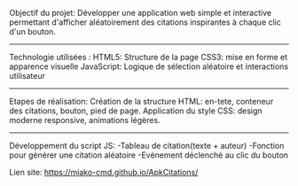 Objectif du projet:
Développer une application web simple et interactive permettant d'afficher aléatoirement des citations inspirantes à chaque clic d'un bouton.

-----------------------------------------------------------------------------------
Technologie utilisées :
HTML5: Structure de la page
CSS3: mise en forme et apparence visuelle
JavaScript: Logique de sélection aléatoire et interactions utilisateur

---------------------------------------------------------------------------------
Etapes de réalisation:
Création de la structure HTML: en-tete, conteneur des citations, bouton, pied de page.
Application du style CSS: design moderne responsive, animations légères.

-------------------------------------------------------------------
Développement du script JS: 
-Tableau de citation(texte + auteur)
-Fonction pour générer une citation aléatoire
-Evènement déclenché au clic du bouton

Lien site: https://miako-cmd.github.io/ApkCitations/
